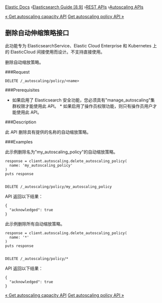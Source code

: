 

[Elastic Docs](/guide/) ›[Elasticsearch Guide [8.9]](index.md) ›[REST
APIs](rest-apis.md) ›[Autoscaling APIs](autoscaling-apis.md)

[« Get autoscaling capacity API](autoscaling-get-autoscaling-capacity.md)
[Get autoscaling policy API »](autoscaling-get-autoscaling-policy.md)

## 删除自动伸缩策略接口

此功能专为 ElasticsearchService、Elastic Cloud Enterprise 和 Kubernetes 上的 ElasticCloud 间接使用而设计。不支持直接使用。

删除自动缩放策略。

###Request

    
    
    DELETE /_autoscaling/policy/<name>

###Prerequisites

* 如果启用了 Elasticsearch 安全功能，您必须具有"manage_autoscaling"集群权限才能使用此 API。  * 如果启用了操作员权限功能，则只有操作员用户才能使用此 API。

###Description

此 API 删除具有提供的名称的自动缩放策略。

###Examples

此示例删除名为"my_autoscaling_policy"的自动缩放策略。

    
    
    response = client.autoscaling.delete_autoscaling_policy(
      name: 'my_autoscaling_policy'
    )
    puts response
    
    
    DELETE /_autoscaling/policy/my_autoscaling_policy

API 返回以下结果：

    
    
    {
      "acknowledged": true
    }

此示例删除所有自动缩放策略。

    
    
    response = client.autoscaling.delete_autoscaling_policy(
      name: '*'
    )
    puts response
    
    
    DELETE /_autoscaling/policy/*

API 返回以下结果：

    
    
    {
      "acknowledged": true
    }

[« Get autoscaling capacity API](autoscaling-get-autoscaling-capacity.md)
[Get autoscaling policy API »](autoscaling-get-autoscaling-policy.md)
